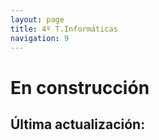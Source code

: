 ```yaml
---
layout: page
title: 4º T.Informáticas
navigation: 9
---
```


# En construcción



## Última actualización: 
